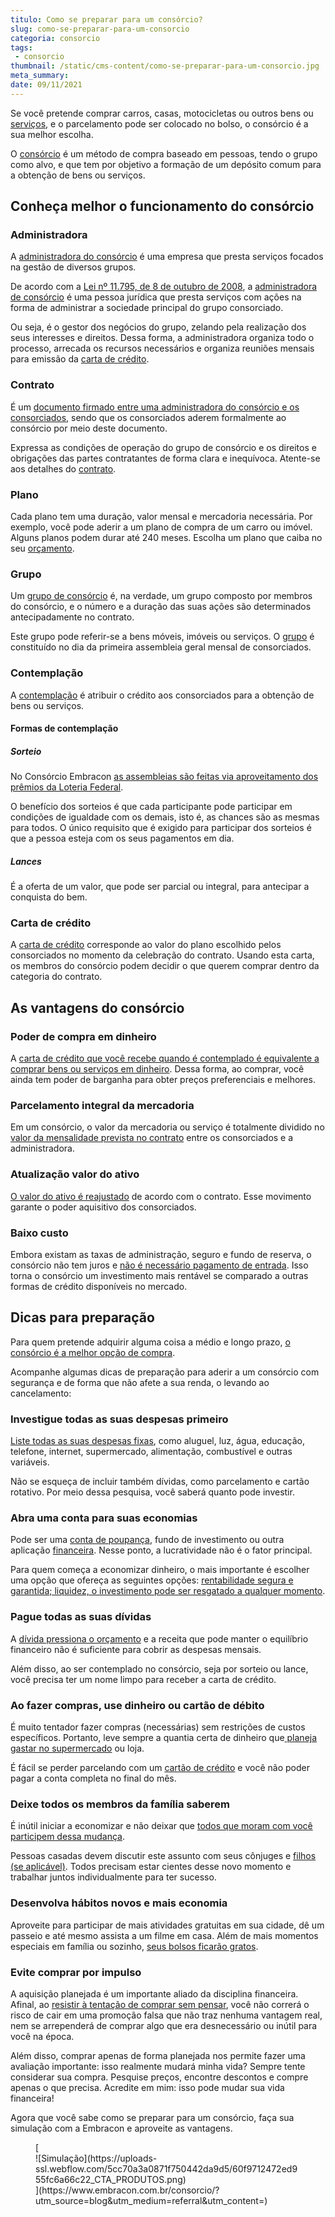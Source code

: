 ```yaml
---
titulo: Como se preparar para um consórcio?
slug: como-se-preparar-para-um-consorcio
categoria: consorcio
tags:
 - consorcio
thumbnail: /static/cms-content/como-se-preparar-para-um-consorcio.jpg
meta_summary: 
date: 09/11/2021
---
```

Se você pretende comprar carros, casas, motocicletas ou outros bens ou [serviços](https://www.embracon.com.br/blog/tudo-que-voce-pode-fazer-com-o-consorcio-de-servicos), e o parcelamento pode ser colocado no bolso, o consórcio é a sua melhor escolha.

O [consórcio](https://www.embracon.com.br/blog/como-entrar-em-um-consorcio) é um método de compra baseado em pessoas, tendo o grupo como alvo, e que tem por objetivo a formação de um depósito comum para a obtenção de bens ou serviços.

Conheça melhor o funcionamento do consórcio 
--------------------------------------------

### Administradora 

A [administradora do consórcio](https://www.embracon.com.br/blog/como-escolher-uma-administradora-de-consorcio) é uma empresa que presta serviços focados na gestão de diversos grupos.

De acordo com a [Lei nº 11.795, de 8 de outubro de 2008](http://www.planalto.gov.br/ccivil_03/_ato2007-2010/2008/lei/l11795.htm), a [administradora de consórcio](https://www.embracon.com.br/blog/afinal-o-que-uma-administradora-de-consorcio-faz) é uma pessoa jurídica que presta serviços com ações na forma de administrar a sociedade principal do grupo consorciado.

Ou seja, é o gestor dos negócios do grupo, zelando pela realização dos seus interesses e direitos. Dessa forma, a administradora organiza todo o processo, arrecada os recursos necessários e organiza reuniões mensais para emissão da [carta de crédito](https://www.embracon.com.br/blog/correcao-carta-de-credito-consorcio).

### Contrato 

É um [documento firmado entre uma administradora do consórcio e os consorciados](https://www.embracon.com.br/blog/o-que-e-necessario-avaliar-no-contrato-de-consorcio), sendo que os consorciados aderem formalmente ao consórcio por meio deste documento.

Expressa as condições de operação do grupo de consórcio e os direitos e obrigações das partes contratantes de forma clara e inequívoca. Atente-se aos detalhes do [contrato](https://www.embracon.com.br/conhecaoconsorcio/onde-posso-visualizar-o-numero-do-meu-contrato).

### Plano 

Cada plano tem uma duração, valor mensal e mercadoria necessária. Por exemplo, você pode aderir a um plano de compra de um carro ou imóvel. Alguns planos podem durar até 240 meses. Escolha um plano que caiba no seu [orçamento](https://www.embracon.com.br/blog/como-fazer-um-orcamento-familiar-sem-erro).

### Grupo 

Um [grupo de consórcio](https://www.embracon.com.br/blog/como-funciona-um-grupo-de-consorcio) é, na verdade, um grupo composto por membros do consórcio, e o número e a duração das suas ações são determinados antecipadamente no contrato.

Este grupo pode referir-se a bens móveis, imóveis ou serviços. O [grupo](https://www.embracon.com.br/blog/o-que-sao-os-grupos-de-consorcio-e-como-eles-funcionam) é constituído no dia da primeira assembleia geral mensal de consorciados.

### Contemplação 

A [contemplação](https://www.embracon.com.br/blog/guia-da-contemplacao-de-consorcio) é atribuir o crédito aos consorciados para a obtenção de bens ou serviços.

#### Formas de contemplação 

##### Sorteio 

No Consórcio Embracon [as assembleias são feitas via aproveitamento dos prêmios da Loteria Federal](https://www.embracon.com.br/conhecaoconsorcio/como-sao-realizados-os-sorteios-nas-assembleias).

O benefício dos sorteios é que cada participante pode participar em condições de igualdade com os demais, isto é, as chances são as mesmas para todos. O único requisito que é exigido para participar dos sorteios é que a pessoa esteja com os seus pagamentos em dia.

##### Lances 

É a oferta de um valor, que pode ser parcial ou integral, para antecipar a conquista do bem.

### Carta de crédito 

A [carta de crédito](https://www.embracon.com.br/blog/o-que-e-e-como-funciona-a-carta-de-credito) corresponde ao valor do plano escolhido pelos consorciados no momento da celebração do contrato. Usando esta carta, os membros do consórcio podem decidir o que querem comprar dentro da categoria do contrato.

As vantagens do consórcio 
--------------------------

### Poder de compra em dinheiro 

A [carta de crédito que você recebe quando é contemplado é equivalente a comprar bens ou serviços em dinheiro](https://www.embracon.com.br/blog/5-segredos-do-consorcio-que-nunca-te-contam). Dessa forma, ao comprar, você ainda tem poder de barganha para obter preços preferenciais e melhores.

### Parcelamento integral da mercadoria 

Em um consórcio, o valor da mercadoria ou serviço é totalmente dividido no[ valor da mensalidade prevista no contrato](https://www.embracon.com.br/blog/como-e-feito-o-pagamento-da-parcela-do-consorcio) entre os consorciados e a administradora.

### Atualização valor do ativo 

[O valor do ativo é reajustado](https://www.embracon.com.br/blog/reajuste-consorcio-como-e-feito) de acordo com o contrato. Esse movimento garante o poder aquisitivo dos consorciados.

### Baixo custo 

Embora existam as taxas de administração, seguro e fundo de reserva, o consórcio não tem juros e [não é necessário pagamento de entrada](https://www.embracon.com.br/blog/consorcio-nao-tem-entrada-saiba-mais). Isso torna o consórcio um investimento mais rentável se comparado a outras formas de crédito disponíveis no mercado.

Dicas para preparação 
----------------------

Para quem pretende adquirir alguma coisa a médio e longo prazo, [o consórcio é a melhor opção de compra](https://www.embracon.com.br/blog/como-entrar-em-um-consorcio).

Acompanhe algumas dicas de preparação para aderir a um consórcio com segurança e de forma que não afete a sua renda, o levando ao cancelamento:

### Investigue todas as suas despesas primeiro 

[Liste todas as suas despesas fixas](https://www.embracon.com.br/blog/quais-sao-as-despesas-superfluas-que-podem-ser-cortadas-do-dia-a-dia), como aluguel, luz, água, educação, telefone, internet, supermercado, alimentação, combustível e outras variáveis.

Não se esqueça de incluir também dívidas, como parcelamento e cartão rotativo. Por meio dessa pesquisa, você saberá quanto pode investir.

### Abra uma conta para suas economias 

Pode ser uma [conta de poupança](https://www.embracon.com.br/blog/vale-a-pena-guardar-dinheiro-na-poupanca), fundo de investimento ou outra aplicação [financeira](https://www.embracon.com.br/blog/reserva-financeira-como-preparar-a-sua). Nesse ponto, a lucratividade não é o fator principal.

Para quem começa a economizar dinheiro, o mais importante é escolher uma opção que ofereça as seguintes opções: [rentabilidade segura e garantida; liquidez, o investimento pode ser resgatado a qualquer momento](https://www.embracon.com.br/blog/perfil-de-investidor-conheca-os-tipos-e-saiba-qual-e-o-seu).

### Pague todas as suas dívidas 

A [dívida pressiona o orçamento](https://www.embracon.com.br/blog/dicas-para-sair-das-dividas) e a receita que pode manter o equilíbrio financeiro não é suficiente para cobrir as despesas mensais.

Além disso, ao ser contemplado no consórcio, seja por sorteio ou lance, você precisa ter um nome limpo para receber a carta de crédito.

### Ao fazer compras, use dinheiro ou cartão de débito 

É muito tentador fazer compras (necessárias) sem restrições de custos específicos. Portanto, leve sempre a quantia certa de dinheiro que[ planeja gastar no supermercado](https://www.embracon.com.br/blog/como-economizar-nos-principais-gastos-da-vida) ou loja.

É fácil se perder parcelando com um [cartão de crédito](https://www.embracon.com.br/blog/divida-de-cartao-de-credito-como-sair-dela-e-nao-entrar-mais) e você não poder pagar a conta completa no final do mês.

### Deixe todos os membros da família saberem 

É inútil iniciar a economizar e não deixar que [todos que moram com você participem dessa mudança](https://www.embracon.com.br/blog/financas-da-familia-como-ensinar-os-filhos-a-economizar-dinheiro).

Pessoas casadas devem discutir este assunto com seus cônjuges e [filhos (se aplicável)](https://www.embracon.com.br/blog/envolva-seus-filhos-nas-financas-da-familia). Todos precisam estar cientes desse novo momento e trabalhar juntos individualmente para ter sucesso.

### Desenvolva hábitos novos e mais economia 

Aproveite para participar de mais atividades gratuitas em sua cidade, dê um passeio e até mesmo assista a um filme em casa. Além de mais momentos especiais em família ou sozinho, [seus bolsos ficarão gratos](https://www.embracon.com.br/blog/habitos-de-consumo-antes-durante-e-pos-pandemia).

### Evite comprar por impulso 

A aquisição planejada é um importante aliado da disciplina financeira. Afinal, ao [resistir à tentação de comprar sem pensar](https://www.embracon.com.br/blog/como-diminuir-o-impulso-de-comprar), você não correrá o risco de cair em uma promoção falsa que não traz nenhuma vantagem real, nem se arrependerá de comprar algo que era desnecessário ou inútil para você na época.

Além disso, comprar apenas de forma planejada nos permite fazer uma avaliação importante: isso realmente mudará minha vida? Sempre tente considerar sua compra. Pesquise preços, encontre descontos e compre apenas o que precisa. Acredite em mim: isso pode mudar sua vida financeira!

Agora que você sabe como se preparar para um consórcio, faça sua simulação com a Embracon e aproveite as vantagens.

<figure class="w-richtext-figure-type-image w-richtext-align-center">[<div>![Simulação](https://uploads-ssl.webflow.com/5cc70a3a0871f750442da9d5/60f9712472ed955fc6a66c22_CTA_PRODUTOS.png)</div>](https://www.embracon.com.br/consorcio/?utm_source=blog&utm_medium=referral&utm_content=)</figure>

